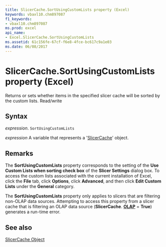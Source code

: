 ```yaml
---
title: SlicerCache.SortUsingCustomLists property (Excel)
keywords: vbaxl10.chm897087
f1_keywords:
- vbaxl10.chm897087
ms.prod: excel
api_name:
- Excel.SlicerCache.SortUsingCustomLists
ms.assetid: 61c156fe-67cf-f6e8-4fce-bc617c9a1e03
ms.date: 06/08/2017
---
```



# SlicerCache.SortUsingCustomLists property (Excel)

Returns or sets whether items in the specified slicer cache will be sorted by the custom lists. Read/write


## Syntax

 _expression_. `SortUsingCustomLists`

 _expression_ A variable that represents a '[SlicerCache](Excel.SlicerCache.md)' object.


## Remarks

The  **SortUsingCustomLists** property corresponds to the setting of the **Use Custom Lists when sorting check box** of the **Slicer Settings** dialog box. To access the custom lists associated with the current installation of Excel, click the **File** tab, click **Options**, click  **Advanced**, and then click  **Edit Custom Lists** under the **General** category.

The  **SortUsingCustomLists** property only applies to slicers that are filtering non-OLAP data sources. Attempting to access this property from a slicer cache that is filtering an OLAP data source (**SlicerCache**. **[OLAP](Excel.SlicerCache.OLAP.md)** = **True**) generates a run-time error.


## See also


[SlicerCache Object](Excel.SlicerCache.md)

